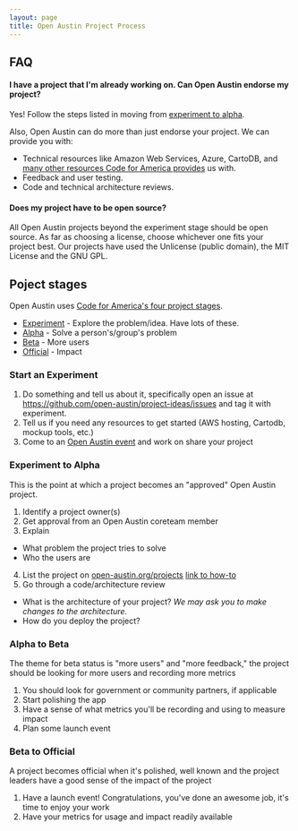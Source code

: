 ```yaml
---
layout: page
title: Open Austin Project Process
---
```


## FAQ

#### I have a project that I'm already working on. Can Open Austin endorse my project?

Yes! Follow the steps listed in moving from [experiment to alpha](#experiment-to-alpha).

Also, Open Austin can do more than just endorse your project. We can provide you with:

- Technical resources like Amazon Web Services, Azure, CartoDB, and [many other resources Code for America provides](https://www.codeforamerica.org/brigade/tools/) us with.
- Feedback and user testing.
- Code and technical architecture reviews. 

#### Does my project have to be open source?

All Open Austin projects beyond the experiment stage should be open source. As far as choosing a license, choose whichever one fits your project best. Our projects have used the Unlicense (public domain), the MIT License and the GNU GPL. 

## Poject stages

Open Austin uses [Code for America's four project stages](https://www.codeforamerica.org/brigade/projects/stages).

- [Experiment](https://www.codeforamerica.org/brigade/projects/stages#experiment) - Explore the problem/idea. Have lots of these.
- [Alpha](https://www.codeforamerica.org/brigade/projects/stages#alpha) - Solve a person's/group's problem
- [Beta](https://www.codeforamerica.org/brigade/projects/stages#beta) - More users
- [Official](https://www.codeforamerica.org/brigade/projects/stages#official) - Impact

### Start an **Experiment**

1. Do something and tell us about it, specifically open an issue at https://github.com/open-austin/project-ideas/issues and tag it with experiment.
2. Tell us if you need any resources to get started (AWS hosting, Cartodb, mockup tools, etc.)
3. Come to an [Open Austin event](/events) and work on share your project

### Experiment to **Alpha**

This is the point at which a project becomes an "approved" Open Austin project.

1. Identify a project owner(s)
2. Get approval from an Open Austin coreteam member
3. Explain
  - What problem the project tries to solve
  - Who the users are
4. List the project on [open-austin.org/projects](https://open-austin.org/projects) [link to how-to](https://github.com/open-austin/open-austin.github.io/wiki/How-to-Add-a-Project-Page)
5. Go through a code/architecture review
  - What is the architecture of your project? _We may ask you to make changes to the architecture._
  - How do you deploy the project?

### Alpha to **Beta**

The theme for beta status is "more users" and "more feedback," the project should be looking for more users and recording more metrics

1. You should look for government or community partners, if applicable
2. Start polishing the app
3. Have a sense of what metrics you'll be recording and using to measure impact
4. Plan some launch event

### Beta to **Official**

A project becomes official when it's polished, well known and the project leaders have a good sense of the impact of the project

1. Have a launch event! Congratulations, you've done an awesome job, it's time to enjoy your work
2. Have your metrics for usage and impact readily available


